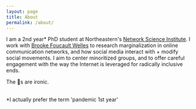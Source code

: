 ```yaml
---
layout: page
title: About
permalink: /about/
---
```


I am a 2nd year* PhD student at Northeastern's [Network Science Institute](https://www.networkscienceinstitute.org/). I work with [Brooke Foucault Welles](http://brooke-welles.squarespace.com/) to research marginalization in online communication networks, and how social media interact with + modify social movements. I aim to center minoritized groups, and to offer careful engagement with the way the Internet is leveraged for radically inclusive ends. 

The 💅s are ironic. 

<br>
*I actually prefer the term 'pandemic 1st year'

